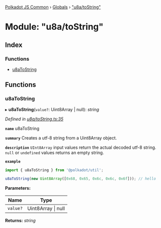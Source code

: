[Polkadot JS Common](../README.md) › [Globals](../globals.md) › ["u8a/toString"](_u8a_tostring_.md)

# Module: "u8a/toString"

## Index

### Functions

* [u8aToString](_u8a_tostring_.md#u8atostring)

## Functions

###  u8aToString

▸ **u8aToString**(`value?`: Uint8Array | null): *string*

*Defined in [u8a/toString.ts:35](https://github.com/polkadot-js/common/blob/c98e9947/packages/util/src/u8a/toString.ts#L35)*

**`name`** u8aToString

**`summary`** Creates a utf-8 string from a Uint8Array object.

**`description`** 
`UInt8Array` input values return the actual decoded utf-8 string. `null` or `undefined` values returns an empty string.

**`example`** 
<BR>

```javascript
import { u8aToString } from '@polkadot/util';

u8aToString(new Uint8Array([0x68, 0x65, 0x6c, 0x6c, 0x6f])); // hello
```

**Parameters:**

Name | Type |
------ | ------ |
`value?` | Uint8Array &#124; null |

**Returns:** *string*
